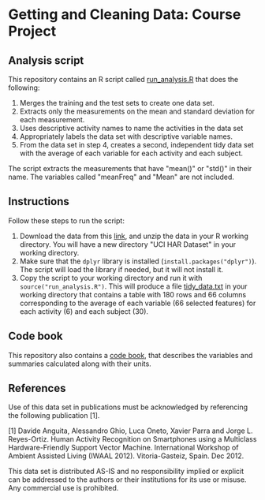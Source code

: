 # Getting and Cleaning Data: Course Project
## Analysis script
This repository contains an R script called [run_analysis.R](https://github.com/tgcornel/Getting-and-Cleaning-Data-Course-Project/blob/master/run_analysis.R) that does the following:

1. Merges the training and the test sets to create one data set.
2. Extracts only the measurements on the mean and standard deviation for each measurement.
3. Uses descriptive activity names to name the activities in the data set
4. Appropriately labels the data set with descriptive variable names.
5. From the data set in step 4, creates a second, independent tidy data set with the average of each variable for each activity and each subject.

The script extracts the measurements that have "mean()" or "std()" in their name. The variables called "meanFreq" and "Mean" are not included.

## Instructions
Follow these steps to run the script:

1. Download the data from this [link](https://d396qusza40orc.cloudfront.net/getdata%2Fprojectfiles%2FUCI%20HAR%20Dataset.zip), and unzip the data in your R working directory. You will 
have a new directory "UCI HAR Dataset" in your working directory.
2. Make sure that the `dplyr` library is installed (`install.packages("dplyr")`). The script will load the library if needed, but it will not install it.
3. Copy the script to your working directory and run it with `source("run_analysis.R")`. This will produce a file [tidy_data.txt](https://github.com/tgcornel/Getting-and-Cleaning-Data-Course-Project/blob/master/tidy_data.txt) in your working directory that contains a table with 180 rows and 66 columns corresponding to the average of each variable (66 selected features) for each activity (6) and each subject (30).

## Code book
This repository also contains a [code book](https://github.com/tgcornel/Getting-and-Cleaning-Data-Course-Project/blob/master/CodeBook.md), that describes the variables and summaries calculated along with their units.

## References
Use of this data set in publications must be acknowledged by referencing the following publication [1].

[1] Davide Anguita, Alessandro Ghio, Luca Oneto, Xavier Parra and Jorge L. Reyes-Ortiz. Human Activity Recognition on Smartphones using a Multiclass Hardware-Friendly Support Vector Machine. International Workshop of Ambient Assisted Living (IWAAL 2012). Vitoria-Gasteiz, Spain. Dec 2012.

This data set is distributed AS-IS and no responsibility implied or explicit can be addressed to the authors or their institutions for its use or misuse. Any commercial use is prohibited.